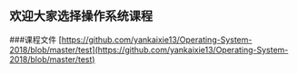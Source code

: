 ## 欢迎大家选择操作系统课程

###课程文件
[https://github.com/yankaixie13/Operating-System-2018/blob/master/test](https://github.com/yankaixie13/Operating-System-2018/blob/master/test)
